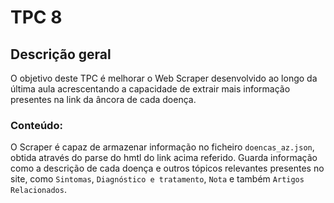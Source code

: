 # TPC 8

## Descrição geral

O objetivo deste TPC é melhorar o Web Scraper desenvolvido ao longo da última aula acrescentando a capacidade de extrair mais informação presentes na link da âncora de cada doença.

### Conteúdo:

O Scraper é capaz de armazenar informação no ficheiro `doencas_az.json`, obtida através do parse do hmtl do link acima referido. Guarda informação como a descrição de cada doença e outros tópicos relevantes presentes no site, como `Sintomas`, `Diagnóstico e tratamento`, `Nota` e também `Artigos Relacionados`.
